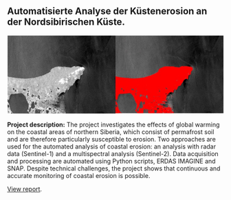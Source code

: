 ##  Automatisierte Analyse der Küstenerosion an der Nordsibirischen Küste.

<img src="images\multitemporal_analysis_thumbnail.jpg?raw=true"/>

**Project description:** The project investigates the effects of global warming on the coastal areas of northern Siberia, which consist of permafrost soil and are therefore particularly susceptible to erosion. Two approaches are used for the automated analysis of coastal erosion: an analysis with radar data (Sentinel-1) and a multispectral analysis (Sentinel-2). Data acquisition and processing are automated using Python scripts, ERDAS IMAGINE and SNAP. Despite technical challenges, the project shows that continuous and accurate monitoring of coastal erosion is possible.

 [View report](pdf\multitemporale_analyse.pdf).
